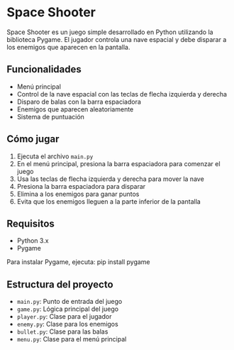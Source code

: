 # Space Shooter

Space Shooter es un juego simple desarrollado en Python utilizando la biblioteca Pygame. El jugador controla una nave espacial y debe disparar a los enemigos que aparecen en la pantalla.

## Funcionalidades

- Menú principal
- Control de la nave espacial con las teclas de flecha izquierda y derecha
- Disparo de balas con la barra espaciadora
- Enemigos que aparecen aleatoriamente
- Sistema de puntuación

## Cómo jugar

1. Ejecuta el archivo `main.py`
2. En el menú principal, presiona la barra espaciadora para comenzar el juego
3. Usa las teclas de flecha izquierda y derecha para mover la nave
4. Presiona la barra espaciadora para disparar
5. Elimina a los enemigos para ganar puntos
6. Evita que los enemigos lleguen a la parte inferior de la pantalla

## Requisitos

- Python 3.x
- Pygame

Para instalar Pygame, ejecuta: pip install pygame

## Estructura del proyecto

- `main.py`: Punto de entrada del juego
- `game.py`: Lógica principal del juego
- `player.py`: Clase para el jugador
- `enemy.py`: Clase para los enemigos
- `bullet.py`: Clase para las balas
- `menu.py`: Clase para el menú principal

